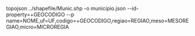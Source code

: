 topojson ../shapefile/Munic.shp -o municipio.json --id-property=+GEOCODIGO --p name=NOME,uf=UF,codigo=+GEOCODIGO,regiao=REGIAO,meso=MESOREGIAO,micro=MICROREGIA